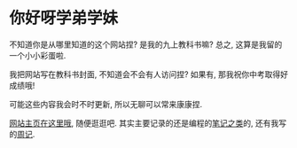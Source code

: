 # 你好呀学弟学妹
不知道你是从哪里知道的这个网站捏? 是我的九上教科书嘛? 总之, 这算是我留的一个小小彩蛋啦.

我把网站写在教科书封面, 不知道会不会有人访问捏? 如果有, 那我祝你中考取得好成绩哦!

可能这些内容我会时不时更新, 所以无聊可以常来康康捏.

[网站主页在这里哦](/), 随便逛逛吧. 其实主要记录的还是编程的[笔记之类](/coding-guild)的, 还有我写的[周记](/weekly-article/).

